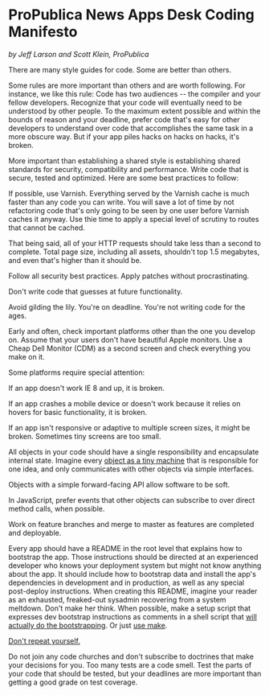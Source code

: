 # ProPublica News Apps Desk Coding Manifesto

_by Jeff Larson and Scott Klein, ProPublica_

There are many style guides for code. Some are better than others. 

Some rules are more important than others and are worth following. For instance, we like this rule: Code has two audiences -- the compiler and your fellow developers. Recognize that your code will eventually need to be understood by other people. To the maximum extent possible and within the bounds of reason and your deadline, prefer code that's easy for other developers to understand over code that accomplishes the same task in a more obscure way. But if your app piles hacks on hacks on hacks, it's broken.

More important than establishing a shared style is establishing shared standards for security, compatibility and performance. Write code that is secure, tested and optimized. Here are some best practices to follow:

If possible, use Varnish. Everything served by the Varnish cache is much faster than any code you can write. You will save a lot of time by not refactoring code that's only going to be seen by one user before Varnish caches it anyway. Use thie time to apply a special level of scrutiny to routes that cannot be cached. 

That being said, all of your HTTP requests should take less than a second to complete. Total page size, including all assets, shouldn't top 1.5 megabytes, and even that's higher than it should be.

Follow all security best practices. Apply patches without procrastinating.

Don't write code that guesses at future functionality. 

Avoid gilding the lily. You're on deadline. You're not writing code for the ages.

Early and often, check important platforms other than the one you develop on. Assume that your users don't have beautiful Apple monitors. Use a Cheap Dell Monitor (CDM) as a second screen and check everything you make on it.

Some platforms require special attention:

If an app doesn't work IE 8 and up, it is broken.

If an app crashes a mobile device or doesn't work because it relies on hovers for basic functionality, it is broken.

If an app isn't responsive or adaptive to multiple screen sizes, it might be broken. Sometimes tiny screens are too small.

All objects in your code should have a single responsibility and encapsulate internal state. Imagine every [object as a tiny machine](http://worrydream.com/EarlyHistoryOfSmalltalk/) that is responsible for one idea, and only communicates with other objects via simple interfaces. 

Objects with a simple forward-facing API allow software to be soft.

In JavaScript, prefer events that other objects can subscribe to over direct method calls, when possible.

Work on feature branches and merge to master as features are completed and deployable.

Every app should have a README in the root level that explains how to bootstrap the app. Those instructions should be directed at an experienced developer who knows your deployment system but might not know anything about the app. It should include how to bootstrap data and install the app's dependencies in development and in production, as well as any special post-deploy instructions. When creating this README, imagine your reader as an exhausted, freaked-out sysadmin recovering from a system meltdown. Don't make her think. When possible, make a setup script that expresses dev bootstrap instructions as comments in a shell script that [will actually do the bootstrapping](http://robots.thoughtbot.com/post/41439635905/bin-setup). Or just [use make](http://bost.ocks.org/mike/make/).

[Don't repeat yourself.](https://github.com/propublica/guides/coding-manifesto.md)

Do not join any code churches and don't subscribe to doctrines that make your decisions for you. Too many tests are a code smell. Test the parts of your code that should be tested, but your deadlines are more important than getting a good grade on test coverage.

